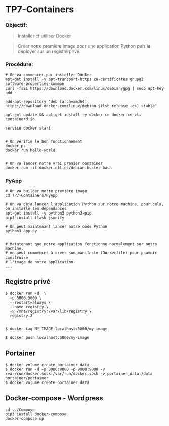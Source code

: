 # TP7-Containers


### Objectif:


> Installer et utiliser Docker

> Créer notre première image pour une application Python puis la déployer sur un registre privé. 

### Procédure:

```
# On va commencer par installer Docker
apt-get install -y apt-transport-https ca-certificates gnupg2 software-properties-common
curl -fsSL https://download.docker.com/linux/debian/gpg | sudo apt-key add -

add-apt-repository "deb [arch=amd64] https://download.docker.com/linux/debian $(lsb_release -cs) stable"

apt-get update && apt-get install -y docker-ce docker-ce-cli containerd.io

service docker start


# On vérifie le bon fonctionnement 
docker ps
docker run hello-world


# On va lancer notre vrai premier container
docker run -it docker.ntl.nc/debian:buster bash

```
### PyApp
```
# On va builder notre première image
cd TP7-Containers/PyApp

# On va déjà lancer l'application Python sur notre machine, pour cela, on installe les dépendances 
apt-get install -y python3 python3-pip
pip3 install flask jsonify

# On peut maintenant lancer notre code Python
python3 app.py


# Maintenant que notre application fonctionne normalement sur notre machine,
# on peut commencer à créer son manifeste (Dockerfile) pour pouvoir construire 
# l'image de notre application.
...
```

## Registre privé

```
$ docker run -d  \
  -p 5000:5000 \
  --restart=always \
  --name registry \
  -v /mnt/registry:/var/lib/registry \
  registry:2


$ docker tag MY_IMAGE localhost:5000/my-image

$ docker push localhost:5000/my-image
```

## Portainer 

```
$ docker volume create portainer_data
$ docker run -d -p 8000:8000 -p 9000:9000 -v /var/run/docker.sock:/var/run/docker.sock -v portainer_data:/data portainer/portainer
$ docker volume create portainer_data
```

## Docker-compose - Wordpress

```
cd ../Compose
pip3 install docker-compose
docker-compose up 
```
